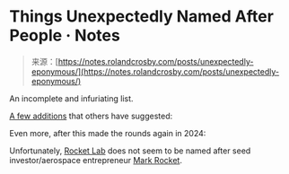 <!--yml
category: 未分类
date: 2024-05-29 13:18:31
-->

# Things Unexpectedly Named After People · Notes

> 来源：[https://notes.rolandcrosby.com/posts/unexpectedly-eponymous/](https://notes.rolandcrosby.com/posts/unexpectedly-eponymous/)

An incomplete and infuriating list.

[A few additions](https://news.ycombinator.com/item?id=23890161) that others have suggested:

Even more, after this made the rounds again in 2024:

Unfortunately, [Rocket Lab](https://en.wikipedia.org/wiki/Rocket_Lab) does not seem to be named after seed investor/aerospace entrepreneur [Mark Rocket](https://www.christchurchnz.com/meet/tuwhana/mark-rocket).